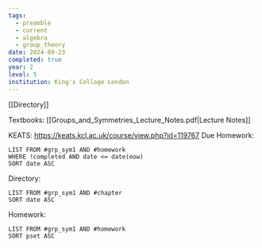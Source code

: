 ```yaml
---
tags:
  - preamble
  - current
  - algebra
  - group_theory
date: 2024-09-23
completed: true
year: 2
level: 5
institution: King's Collage London
---
```

[[Directory]]

Textbooks:
[[Groups_and_Symmetries_Lecture_Notes.pdf|Lecture Notes]]

KEATS:
https://keats.kcl.ac.uk/course/view.php?id=119767
Due Homework:
```dataview
LIST FROM #grp_sym1 AND #homework 
WHERE !completed AND date <= date(eow)
SORT date ASC
```
Directory:
```dataview
LIST FROM #grp_sym1 AND #chapter
SORT date ASC
```
Homework:
```dataview
LIST FROM #grp_sym1 AND #homework 
SORT pset ASC
```
